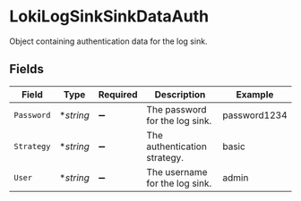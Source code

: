 # LokiLogSinkSinkDataAuth

Object containing authentication data for the log sink.


## Fields

| Field                          | Type                           | Required                       | Description                    | Example                        |
| ------------------------------ | ------------------------------ | ------------------------------ | ------------------------------ | ------------------------------ |
| `Password`                     | **string*                      | :heavy_minus_sign:             | The password for the log sink. | password1234                   |
| `Strategy`                     | **string*                      | :heavy_minus_sign:             | The authentication strategy.   | basic                          |
| `User`                         | **string*                      | :heavy_minus_sign:             | The username for the log sink. | admin                          |